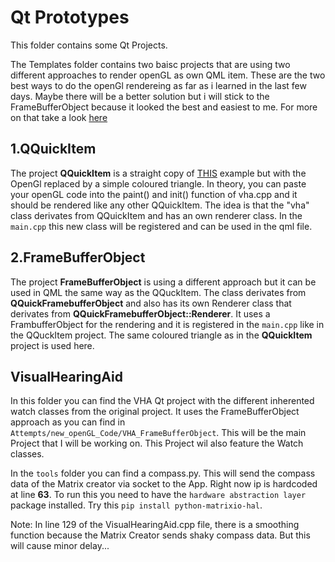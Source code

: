 Qt Prototypes
===============

This folder contains some Qt Projects.

The Templates folder contains two baisc projects that are using two different approaches to render openGL as own QML item.
These are the two best ways to do the openGl rendereing as far as i learned in the last few days. Maybe there will be a better solution but i will stick to the FrameBufferObject because it looked the best and easiest to me. For more on that take a look [here](https://www.qt.io/blog/2015/05/11/integrating-custom-opengl-rendering-with-qt-quick-via-qquickframebufferobject) 

1.QQuickItem
----------

The project **QQuickItem** is a straight copy of [THIS](https://doc.qt.io/qt-5/qtquick-scenegraph-openglunderqml-example.html) example but with the OpenGl replaced by a simple coloured triangle. 
In theory, you can paste your openGL code into the paint() and init() function of vha.cpp and it should be rendered like any other QQuickItem.
The idea is that the "vha" class derivates from QQuickItem and has an own renderer class. In the `main.cpp` this new class will be registered and can be used in the qml file.

2.FrameBufferObject
-----------------

The project **FrameBufferObject** is using a different approach but it can be used in QML the same way as the QQuckItem.
The class derivates from **QQuickFramebufferObject** and also has its own Renderer class that derivates from **QQuickFramebufferObject::Renderer**.
It uses a FrambufferObject for the rendering and it is registered in the `main.cpp` like in the QQuckItem project. 
The same coloured triangle as in the **QQuickItem** project is used here.


VisualHearingAid
--------------------

In this folder you can find the VHA Qt project with the different inherented watch classes from the original project. It uses the FrameBufferObject approach as you can find in `Attempts/new_openGL_Code/VHA_FrameBufferObject`.
This will be the main Project that I will be working on.
This Project wil also feature the Watch classes.

In the `tools` folder you can find a compass.py. This will send the compass data of the Matrix creator via socket to the App. Right now ip is hardcoded at line **63**. To run this you need to have the `hardware abstraction layer` package installed. Try this ```pip install python-matrixio-hal```.

Note: In line 129 of the VisualHearingAid.cpp file, there is a smoothing function because the Matrix Creator sends shaky compass data. But this will cause minor delay...
